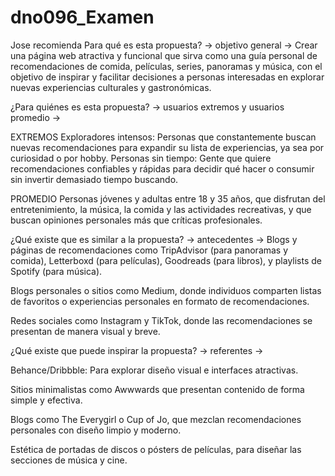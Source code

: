 # dno096_Examen
Jose recomienda
Para qué es esta propuesta? → objetivo general → Crear una página web atractiva y funcional que sirva como una guía personal de recomendaciones de comida, películas, series, panoramas y música, con el objetivo de inspirar y facilitar decisiones a personas interesadas en explorar nuevas experiencias culturales y gastronómicas. 

¿Para quiénes es esta propuesta? → usuarios extremos y usuarios promedio → 

EXTREMOS
Exploradores intensos: Personas que constantemente buscan nuevas recomendaciones para expandir su lista de experiencias, ya sea por curiosidad o por hobby.
Personas sin tiempo: Gente que quiere recomendaciones confiables y rápidas para decidir qué hacer o consumir sin invertir demasiado tiempo buscando.

PROMEDIO
Personas jóvenes y adultas entre 18 y 35 años, que disfrutan del entretenimiento, la música, la comida y las actividades recreativas, y que buscan opiniones personales más que críticas profesionales.

¿Qué existe que es similar a la propuesta? → antecedentes →
Blogs y páginas de recomendaciones como TripAdvisor (para panoramas y comida), Letterboxd (para películas), Goodreads (para libros), y playlists de Spotify (para música).

Blogs personales o sitios como Medium, donde individuos comparten listas de favoritos o experiencias personales en formato de recomendaciones.

Redes sociales como Instagram y TikTok, donde las recomendaciones se presentan de manera visual y breve.

¿Qué existe que puede inspirar la propuesta? → referentes →

Behance/Dribbble: Para explorar diseño visual e interfaces atractivas.

Sitios minimalistas como Awwwards que presentan contenido de forma simple y efectiva.

Blogs como The Everygirl o Cup of Jo, que mezclan recomendaciones personales con diseño limpio y moderno.

Estética de portadas de discos o pósters de películas, para diseñar las secciones de música y cine.
